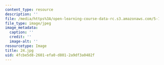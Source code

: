 ```yaml
---
content_type: resource
description: ''
file: /media/https%3A/open-learning-course-data-rc.s3.amazonaws.com/5-112-principles-of-chemical-science-fall-2005/4fcbe5d82601efa0d8012a9df3a0482f_24.jpg
file_type: image/jpeg
image_metadata:
  caption: ''
  credit: ''
  image-alt: ''
resourcetype: Image
title: 24.jpg
uid: 4fcbe5d8-2601-efa0-d801-2a9df3a0482f
---
```

